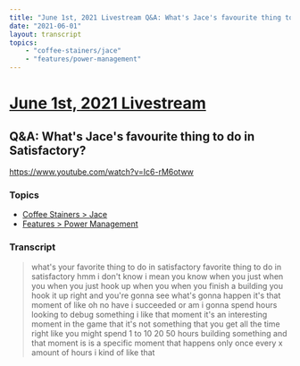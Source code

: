 ```yaml
---
title: "June 1st, 2021 Livestream Q&A: What's Jace's favourite thing to do in Satisfactory?"
date: "2021-06-01"
layout: transcript
topics:
    - "coffee-stainers/jace"
    - "features/power-management"
---
```

# [June 1st, 2021 Livestream](../2021-06-01.md)
## Q&A: What's Jace's favourite thing to do in Satisfactory?
https://www.youtube.com/watch?v=Ic6-rM6otww

### Topics
* [Coffee Stainers > Jace](../topics/coffee-stainers/jace.md)
* [Features > Power Management](../topics/features/power-management.md)

### Transcript

> what's your favorite thing to do in satisfactory favorite thing to do in satisfactory hmm i don't know i mean you know when you just when you when you just hook up when you when you finish a building you hook it up right and you're gonna see what's gonna happen it's that moment of like oh no have i succeeded or am i gonna spend hours looking to debug something i like that moment it's an interesting moment in the game that it's not something that you get all the time right like you might spend 1 to 10 20 50 hours building something and that moment is is a specific moment that happens only once every x amount of hours i kind of like that
